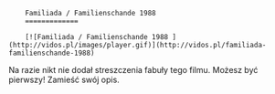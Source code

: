 
        Familiada / Familienschande 1988 
        =============
        
        [![Familiada / Familienschande 1988 ](http://vidos.pl/images/player.gif)](http://vidos.pl/familiada-familienschande-1988)
        
        
 Na razie nikt nie dodał streszczenia fabuły tego filmu. Możesz być pierwszy! Zamieść swój opis.
    
